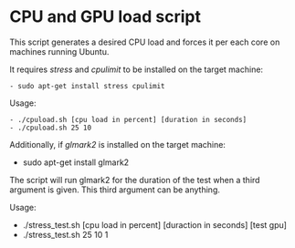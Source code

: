 # CPU and GPU load script 

This script generates a desired CPU load and forces it per each core on 
machines running Ubuntu.

It requires *stress* and *cpulimit* to be installed on the target machine:

	- sudo apt-get install stress cpulimit

Usage: 

	- ./cpuload.sh [cpu load in percent] [duration in seconds]
	- ./cpuload.sh 25 10

Additionally, if *glmark2* is installed on the target machine:

  - sudo apt-get install glmark2 

The script will run glmark2 for the duration of the test when a 
third argument is given. This third argument can be anything.

Usage:
  - ./stress\_test.sh [cpu load in percent] [duraction in seconds] [test gpu]
  - ./stress\_test.sh 25 10 1
